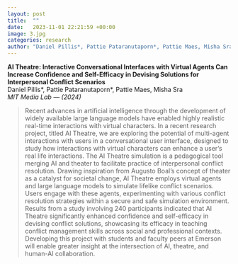 ```yaml
---
layout: post
title:  ""
date:   2023-11-01 22:21:59 +00:00
image: 3.jpg
categories: research
author: "Daniel Pillis*, Pattie Pataranutaporn*, Pattie Maes, Misha Sra (2024)"
---
```


**AI Theatre: Interactive Conversational Interfaces with Virtual Agents Can Increase Confidence and Self-Efficacy in Devising Solutions for Interpersonal Conflict Scenarios**  
Daniel Pillis*, Pattie Pataranutaporn*, Pattie Maes, Misha Sra  
*MIT Media Lab — (2024)*
<blockquote>
  <p>
Recent advances in artificial intelligence through the development of widely available large language models have enabled highly realistic real-time interactions with virtual characters. In a recent research project, titled AI Theatre, we are exploring the potential of multi-agent interactions with users in a conversational user interface, designed to study how interactions with virtual characters can enhance a user’s real life interactions. The AI Theatre simulation is a pedagogical tool merging AI and theater to facilitate practice of interpersonal conflict resolution. Drawing inspiration from Augusto Boal’s concept of theater as a catalyst for societal change, AI Theatre employs virtual agents and large language models to simulate lifelike conflict scenarios. Users engage with these agents, experimenting with various conflict resolution strategies within a secure and safe simulation environment. Results from a study involving 240 participants indicated that AI Theatre significantly enhanced confidence and self-efficacy in devising conflict solutions, showcasing its efficacy in teaching conflict management skills across social and professional contexts. Developing this project with students and faculty peers at Emerson will enable greater insight at the intersection of AI, theatre, and human-AI collaboration.
  </p>
</blockquote>

